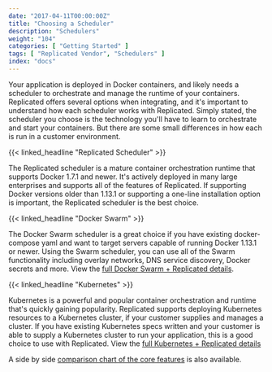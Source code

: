 ```yaml
---
date: "2017-04-11T00:00:00Z"
title: "Choosing a Scheduler"
description: "Schedulers"
weight: "104"
categories: [ "Getting Started" ]
tags: [ "Replicated Vendor", "Schedulers" ]
index: "docs"
---
```


Your application is deployed in Docker containers, and likely needs a scheduler to orchestrate and manage the runtime of your containers. Replicated offers several options when integrating, and it's important to understand how each scheduler works with Replicated. Simply stated, the scheduler you choose is the technology you'll have to learn to orchestrate and start your containers. But there are some small differences in how each is run in a customer environment.

{{< linked_headline "Replicated Scheduler" >}}

The Replicated scheduler is a mature container orchestration runtime that supports Docker 1.7.1 and newer. It's actively deployed in many large enterprises and supports all of the features of Replicated. If supporting Docker versions older than 1.13.1 or supporting a one-line installation option is important, the Replicated scheduler is the best choice.

{{< linked_headline "Docker Swarm" >}}

The Docker Swarm scheduler is a great choice if you have existing docker-compose yaml and want to target servers capable of running Docker 1.13.1 or newer. Using the Swarm scheduler, you can use all of the Swarm functionality including overlay networks, DNS service discovery, Docker secrets and more. View the [full Docker Swarm + Replicated details](/docs/packaging-an-application/docker-swarm).

{{< linked_headline "Kubernetes" >}}

Kubernetes is a powerful and popular container orchestration and runtime that's quickly gaining popularity. Replicated supports deploying Kubernetes resources to a Kubernetes cluster, if your customer supplies and manages a cluster. If you have existing Kubernetes specs written and your customer is able to supply a Kubernetes cluster to run your application, this is a good choice to use with Replicated. View the [full Kubernetes + Replicated details](/docs/packaging-an-application/kubernetes)

A side by side [comparison chart of the core features](/schedulers) is also available.
